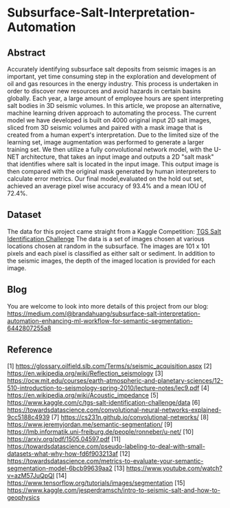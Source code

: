 # Subsurface-Salt-Interpretation-Automation
## Abstract
Accurately identifying subsurface salt deposits from seismic images is an important, yet time consuming step in the exploration and development of oil and gas resources in the energy industry. This process is undertaken in order to discover new resources and avoid hazards in certain basins globally. Each year, a large amount of employee hours are spent interpreting salt bodies in 3D seismic volumes. In this article, we propose an alternative, machine learning driven approach to automating the process.
The current model we have developed is built on 4000 original input 2D salt images, sliced from 3D seismic volumes and paired with a mask image that is created from a human expert's interpretation. Due to the limited size of the learning set, image augmentation was performed to generate a larger training set. We then utilize a fully convolutional network model, with the U-NET architecture, that takes an input image and outputs a 2D "salt mask" that identifies where salt is located in the input image. This output image is then compared with the original mask generated by human interpreters to calculate error metrics. Our final model,evaluated on the hold out set, achieved an average pixel wise accuracy of 93.4% and a mean IOU of 72.4%.

## Dataset
The data for this project came straight from a Kaggle Competition: [TGS Salt Identification Challenge](https://www.kaggle.com/c/tgs-salt-identification-challenge/data)
The data is a set of images chosen at various locations chosen at random in the subsurface. The images are 101 x 101 pixels and each pixel is classified as either salt or sediment. In addition to the seismic images, the depth of the imaged location is provided for each image.

## Blog
You are welcome to look into more details of this project from our blog: https://medium.com/@brandahuang/subsurface-salt-interpretation-automation-enhancing-ml-workflow-for-semantic-segmentation-6442807255a8

## Reference
[1] https://glossary.oilfield.slb.com/Terms/s/seismic_acquisition.aspx
[2] https://en.wikipedia.org/wiki/Reflection_seismology
[3] https://ocw.mit.edu/courses/earth-atmospheric-and-planetary-sciences/12-510-introduction-to-seismology-spring-2010/lecture-notes/lec9.pdf
[4] https://en.wikipedia.org/wiki/Acoustic_impedance
[5] https://www.kaggle.com/c/tgs-salt-identification-challenge/data
[6] https://towardsdatascience.com/convolutional-neural-networks-explained-9cc5188c4939
[7] https://cs231n.github.io/convolutional-networks/
[8] https://www.jeremyjordan.me/semantic-segmentation/
[9] https://lmb.informatik.uni-freiburg.de/people/ronneber/u-net/
[10] https://arxiv.org/pdf/1505.04597.pdf
[11] https://towardsdatascience.com/pseudo-labeling-to-deal-with-small-datasets-what-why-how-fd6f903213af
[12] https://towardsdatascience.com/metrics-to-evaluate-your-semantic-segmentation-model-6bcb99639aa2
[13] https://www.youtube.com/watch?v=azM57JuQpQI
[14] https://www.tensorflow.org/tutorials/images/segmentation
[15] https://www.kaggle.com/jesperdramsch/intro-to-seismic-salt-and-how-to-geophysics
